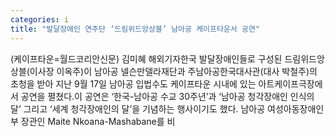 ```yaml
---
categories: i
title: "발달장애인 연주단 ‘드림위드앙상블’ 남아공 케이프타운서 공연"
---
```

(케이프타운=월드코리안신문) 김미혜 해외기자한국 발달장애인들로 구성된 드림위드앙상블(이사장 이옥주)이 남아공 넬슨만델라재단과 주남아공한국대사관(대사 박철주)의 초청을 받아 지난 9월 17일 남아공 입법수도 케이프타운 시내에 있는 아트케이프극장에서 공연을 펼쳤다.이 공연은 &lsquo;한국-남아공 수교 30주년&rsquo;과 &lsquo;남아공 청각장애인 인식의 달&rsquo; 그리고 &lsquo;세계 청각장애인의 달&rsquo;을 기념하는 행사이기도 했다. 남아공 여성아동장애인부 장관인 Maite Nkoana-Mashabane를 비